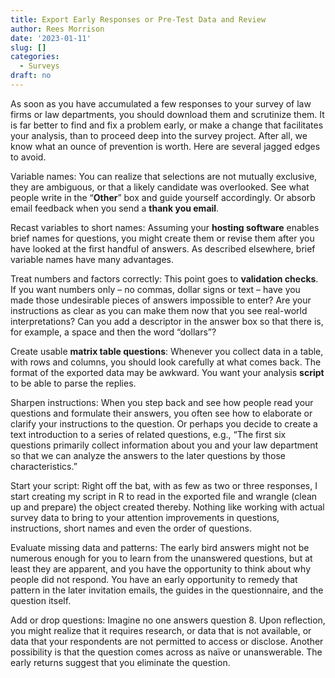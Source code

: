 ```yaml
---
title: Export Early Responses or Pre-Test Data and Review
author: Rees Morrison
date: '2023-01-11'
slug: []
categories:
  - Surveys
draft: no
---
```


As soon as you have accumulated a few responses to your survey of law firms or law departments, you should download them and scrutinize them.  It is far better to find and fix a problem early, or make a change that facilitates your analysis, than to proceed deep into the survey project.   After all, we know what an ounce of prevention is worth.  Here are several jagged edges to avoid.

Variable names:  You can realize that selections are not mutually exclusive, they are ambiguous, or that a likely candidate was overlooked.  See what people write in the “**Other**” box and guide yourself accordingly.  Or absorb email feedback when you send a **thank you email**.

Recast variables to short names:  Assuming your **hosting software** enables brief names for questions, you might create them or revise them after you have looked at the first handful of answers.  As described elsewhere, brief variable names have many advantages.

Treat numbers and factors correctly:  This point goes to **validation checks**.   If you want numbers only – no commas, dollar signs or text – have you made those undesirable pieces of answers impossible to enter?   Are your instructions as clear as you can make them now that you see real-world interpretations?   Can you add a descriptor in the answer box so that there is, for example, a space and then the word “dollars”?

Create usable **matrix table questions**:  Whenever you collect data in a table, with rows and columns, you should look carefully at what comes back.  The format of the exported data may be awkward.  You want your analysis **script** to be able to parse the replies.

Sharpen instructions:  When you step back and see how people read your questions and formulate their answers, you often see how to elaborate or clarify your instructions to the question.  Or perhaps you decide to create a text introduction to a series of related questions, e.g., “The first six questions primarily collect information about you and your law department so that we can analyze the answers to the later questions by those characteristics.”

Start your script:  Right off the bat, with as few as two or three responses, I start creating my script in R to read in the exported file and wrangle (clean up and prepare) the object created thereby.  Nothing like working with actual survey data to bring to your attention improvements in questions, instructions, short names and even the order of questions.  

Evaluate missing data and patterns:  The early bird answers might not be numerous enough for you to learn from the unanswered questions, but at least they are apparent, and you have the opportunity to think about why people did not respond.  You have an early opportunity to remedy that pattern in the later invitation emails, the guides in the questionnaire, and the question itself.

Add or drop questions:  Imagine no one answers question 8.  Upon reflection, you might realize that it requires research, or data that is not available, or data that your respondents are not permitted to access or disclose.  Another possibility is that the question comes across as naïve or unanswerable.   The early returns suggest that you eliminate the question.

<!-- End of post -->